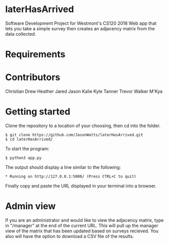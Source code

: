 # laterHasArrived
Software Development Project for Westmont's CS120 2018
Web app that lets you take a simple survey then creates an adjacency matrix from the data collected.

# Requirements

# Contributors
Christian
Drew
Heather
Jared
Jason
Kalie
Kyle
Tanner
Trevor
Walker
M'Kya

# Getting started
Clone the repository to a location of your choosing, then cd into the folder.
```
$ git clone https://github.com/JasonWatts/laterHasArrived.git
$ cd laterHasArrived/
```
To start the program:
```
$ python3 app.py
```
The output should display a line similar to the following:
```
* Running on http://127.0.0.1:5000/ (Press CTRL+C to quit)
```
Finally copy and paste the URL displayed in your terminal into a browser.

# Admin view
If you are an administrator and would like to view the adjacency matrix, type in "/manager" at the end of the current URL. This will pull up the manager view of the matrix that has been updated based on surveys recieved. You also will have the option to download a CSV file of the results.
